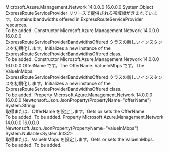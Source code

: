 <Type Name="ExpressRouteServiceProviderBandwidthsOffered" FullName="Microsoft.Azure.Management.Network.Models.ExpressRouteServiceProviderBandwidthsOffered">
  <TypeSignature Language="C#" Value="public class ExpressRouteServiceProviderBandwidthsOffered" />
  <TypeSignature Language="ILAsm" Value=".class public auto ansi beforefieldinit ExpressRouteServiceProviderBandwidthsOffered extends System.Object" />
  <TypeSignature Language="DocId" Value="T:Microsoft.Azure.Management.Network.Models.ExpressRouteServiceProviderBandwidthsOffered" />
  <TypeSignature Language="VB.NET" Value="Public Class ExpressRouteServiceProviderBandwidthsOffered" />
  <TypeSignature Language="F#" Value="type ExpressRouteServiceProviderBandwidthsOffered = class" />
  <AssemblyInfo>
    <AssemblyName>Microsoft.Azure.Management.Network</AssemblyName>
    <AssemblyVersion>14.0.0.0</AssemblyVersion>
    <AssemblyVersion>16.0.0.0</AssemblyVersion>
  </AssemblyInfo>
  <Base>
    <BaseTypeName>System.Object</BaseTypeName>
  </Base>
  <Interfaces />
  <Docs>
    <summary>
            <span data-ttu-id="81e66-101">ExpressRouteServiceProvider リソースで提供される帯域幅が含まれています。</span><span class="sxs-lookup"><span data-stu-id="81e66-101">Contains bandwidths offered in ExpressRouteServiceProvider resources.</span></span>
            </summary>
    <remarks>To be added.</remarks>
  </Docs>
  <Members>
    <Member MemberName=".ctor">
      <MemberSignature Language="C#" Value="public ExpressRouteServiceProviderBandwidthsOffered ();" />
      <MemberSignature Language="ILAsm" Value=".method public hidebysig specialname rtspecialname instance void .ctor() cil managed" />
      <MemberSignature Language="DocId" Value="M:Microsoft.Azure.Management.Network.Models.ExpressRouteServiceProviderBandwidthsOffered.#ctor" />
      <MemberSignature Language="VB.NET" Value="Public Sub New ()" />
      <MemberType>Constructor</MemberType>
      <AssemblyInfo>
        <AssemblyName>Microsoft.Azure.Management.Network</AssemblyName>
        <AssemblyVersion>14.0.0.0</AssemblyVersion>
        <AssemblyVersion>16.0.0.0</AssemblyVersion>
      </AssemblyInfo>
      <Parameters />
      <Docs>
        <summary>
            <span data-ttu-id="81e66-102">ExpressRouteServiceProviderBandwidthsOffered クラスの新しいインスタンスを初期化します。</span><span class="sxs-lookup"><span data-stu-id="81e66-102">Initializes a new instance of the ExpressRouteServiceProviderBandwidthsOffered class.</span></span>
            </summary>
        <remarks>To be added.</remarks>
      </Docs>
    </Member>
    <Member MemberName=".ctor">
      <MemberSignature Language="C#" Value="public ExpressRouteServiceProviderBandwidthsOffered (string offerName = null, Nullable&lt;int&gt; valueInMbps = null);" />
      <MemberSignature Language="ILAsm" Value=".method public hidebysig specialname rtspecialname instance void .ctor(string offerName, valuetype System.Nullable`1&lt;int32&gt; valueInMbps) cil managed" />
      <MemberSignature Language="DocId" Value="M:Microsoft.Azure.Management.Network.Models.ExpressRouteServiceProviderBandwidthsOffered.#ctor(System.String,System.Nullable{System.Int32})" />
      <MemberSignature Language="VB.NET" Value="Public Sub New (Optional offerName As String = null, Optional valueInMbps As Nullable(Of Integer) = null)" />
      <MemberSignature Language="F#" Value="new Microsoft.Azure.Management.Network.Models.ExpressRouteServiceProviderBandwidthsOffered : string * Nullable&lt;int&gt; -&gt; Microsoft.Azure.Management.Network.Models.ExpressRouteServiceProviderBandwidthsOffered" Usage="new Microsoft.Azure.Management.Network.Models.ExpressRouteServiceProviderBandwidthsOffered (offerName, valueInMbps)" />
      <MemberType>Constructor</MemberType>
      <AssemblyInfo>
        <AssemblyName>Microsoft.Azure.Management.Network</AssemblyName>
        <AssemblyVersion>14.0.0.0</AssemblyVersion>
        <AssemblyVersion>16.0.0.0</AssemblyVersion>
      </AssemblyInfo>
      <Parameters>
        <Parameter Name="offerName" Type="System.String" />
        <Parameter Name="valueInMbps" Type="System.Nullable&lt;System.Int32&gt;" />
      </Parameters>
      <Docs>
        <param name="offerName"><span data-ttu-id="81e66-103">OfferName です。</span><span class="sxs-lookup"><span data-stu-id="81e66-103">The OfferName.</span></span></param>
        <param name="valueInMbps"><span data-ttu-id="81e66-104">ValueInMbps です。</span><span class="sxs-lookup"><span data-stu-id="81e66-104">The ValueInMbps.</span></span></param>
        <summary>
            <span data-ttu-id="81e66-105">ExpressRouteServiceProviderBandwidthsOffered クラスの新しいインスタンスを初期化します。</span><span class="sxs-lookup"><span data-stu-id="81e66-105">Initializes a new instance of the ExpressRouteServiceProviderBandwidthsOffered class.</span></span>
            </summary>
        <remarks>To be added.</remarks>
      </Docs>
    </Member>
    <Member MemberName="OfferName">
      <MemberSignature Language="C#" Value="public string OfferName { get; set; }" />
      <MemberSignature Language="ILAsm" Value=".property instance string OfferName" />
      <MemberSignature Language="DocId" Value="P:Microsoft.Azure.Management.Network.Models.ExpressRouteServiceProviderBandwidthsOffered.OfferName" />
      <MemberSignature Language="VB.NET" Value="Public Property OfferName As String" />
      <MemberSignature Language="F#" Value="member this.OfferName : string with get, set" Usage="Microsoft.Azure.Management.Network.Models.ExpressRouteServiceProviderBandwidthsOffered.OfferName" />
      <MemberType>Property</MemberType>
      <AssemblyInfo>
        <AssemblyName>Microsoft.Azure.Management.Network</AssemblyName>
        <AssemblyVersion>14.0.0.0</AssemblyVersion>
        <AssemblyVersion>16.0.0.0</AssemblyVersion>
      </AssemblyInfo>
      <Attributes>
        <Attribute>
          <AttributeName>Newtonsoft.Json.JsonProperty(PropertyName="offerName")</AttributeName>
        </Attribute>
      </Attributes>
      <ReturnValue>
        <ReturnType>System.String</ReturnType>
      </ReturnValue>
      <Docs>
        <summary>
            <span data-ttu-id="81e66-106">取得または、OfferName を設定します。</span><span class="sxs-lookup"><span data-stu-id="81e66-106">Gets or sets the OfferName.</span></span>
            </summary>
        <value>To be added.</value>
        <remarks>To be added.</remarks>
      </Docs>
    </Member>
    <Member MemberName="ValueInMbps">
      <MemberSignature Language="C#" Value="public Nullable&lt;int&gt; ValueInMbps { get; set; }" />
      <MemberSignature Language="ILAsm" Value=".property instance valuetype System.Nullable`1&lt;int32&gt; ValueInMbps" />
      <MemberSignature Language="DocId" Value="P:Microsoft.Azure.Management.Network.Models.ExpressRouteServiceProviderBandwidthsOffered.ValueInMbps" />
      <MemberSignature Language="VB.NET" Value="Public Property ValueInMbps As Nullable(Of Integer)" />
      <MemberSignature Language="F#" Value="member this.ValueInMbps : Nullable&lt;int&gt; with get, set" Usage="Microsoft.Azure.Management.Network.Models.ExpressRouteServiceProviderBandwidthsOffered.ValueInMbps" />
      <MemberType>Property</MemberType>
      <AssemblyInfo>
        <AssemblyName>Microsoft.Azure.Management.Network</AssemblyName>
        <AssemblyVersion>14.0.0.0</AssemblyVersion>
        <AssemblyVersion>16.0.0.0</AssemblyVersion>
      </AssemblyInfo>
      <Attributes>
        <Attribute>
          <AttributeName>Newtonsoft.Json.JsonProperty(PropertyName="valueInMbps")</AttributeName>
        </Attribute>
      </Attributes>
      <ReturnValue>
        <ReturnType>System.Nullable&lt;System.Int32&gt;</ReturnType>
      </ReturnValue>
      <Docs>
        <summary>
            <span data-ttu-id="81e66-107">取得または、ValueInMbps を設定します。</span><span class="sxs-lookup"><span data-stu-id="81e66-107">Gets or sets the ValueInMbps.</span></span>
            </summary>
        <value>To be added.</value>
        <remarks>To be added.</remarks>
      </Docs>
    </Member>
  </Members>
</Type>